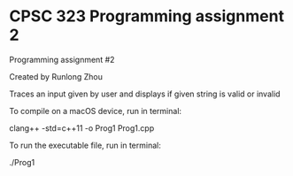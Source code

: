 # CPSC 323 Programming assignment 2
 
Programming assignment #2 

Created by Runlong Zhou

Traces an input given by user and displays if given string is valid or invalid

To compile on a macOS device, run in terminal:

clang++ -std=c++11 -o Prog1 Prog1.cpp

To run the executable file, run in terminal:

./Prog1
